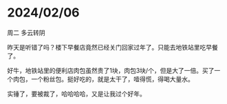 # 2024/02/06

周二 多云转阴

昨天是听错了吗？楼下早餐店竟然已经关门回家过年了。只能去地铁站里吃早餐了。

好牛，地铁站里的便利店肉包虽然贵了1块，肉包3块/个，但是大了一倍。买了一个肉包，一个粉丝包。挺好吃的，就是太干了，噎得慌，得喝大量水。

实锤了，要被裁了，哈哈哈哈，又是让我过个好年。

